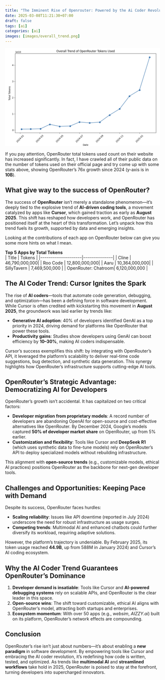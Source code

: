 ```yaml
---
title: "The Imminent Rise of Openrouter: Powered by the Ai Coder Revolution"
date: 2025-03-08T11:21:30+07:00
draft: false
tags: [ai]
categories: [ai]
images: [images/overall_trend.png]
---
```


![](images/overall_trend.png)

If you pay attention, OpenRouter total tokens used count on their website has increased significantly. In fact, I have crawled all of their public data on the number of tokens used on their official page and try come up with some stats above, showing OpenRouter’s 76x growth since 2024 (y-axis is in **10B**).

## What give way to the success of OpenRouter?

The success of **OpenRouter** isn’t merely a standalone phenomenon—it’s deeply tied to the explosive trend of **AI-driven coding tools**, a movement catalyzed by apps like **Cursor**, which gained traction as early as **August 2025**. This shift has reshaped how developers work, and OpenRouter has positioned itself at the heart of this transformation. Let’s unpack how this trend fuels its growth, supported by data and emerging insights.  

Looking at the contributions of each app on OpenRouter below can give you some more hints on what I mean.

**Top 5 Apps by Total Tokens**  
| Title               | Tokens        |
|---------------------|---------------|
| Cline               | 46,790,000,000|
| Roo Code            | 12,800,000,000|
| Aaru                | 10,364,000,000|
| SillyTavern         | 7,469,500,000 |
| OpenRouter: Chatroom| 6,120,000,000 |


## The AI Coder Trend: Cursor Ignites the Spark  
The rise of **AI coders**—tools that automate code generation, debugging, and optimization—has been a defining force in software development. While Cursor is often credited with kickstarting this movement in **August 2025**, the groundwork was laid earlier by trends like:  
- **Generative AI adoption**: 40% of developers identified GenAI as a top priority in 2024, driving demand for platforms like OpenRouter that power these tools.  
- **Productivity gains**: Studies show developers using GenAI can boost efficiency by **10–30%**, making AI coders indispensable.  

Cursor’s success exemplifies this shift: by integrating with OpenRouter’s API, it leveraged the platform’s scalability to deliver real-time code suggestions, bug detection, and synthetic data generation. This synergy highlights how OpenRouter’s infrastructure supports cutting-edge AI tools.  


## OpenRouter’s Strategic Advantage: Democratizing AI for Developers  
OpenRouter’s growth isn’t accidental. It has capitalized on two critical factors:  
- **Developer migration from proprietary models**: A record number of developers are abandoning OpenAI for open-source and cost-effective alternatives like OpenRouter. By December 2024, Google’s models captured **50% of developer market share** on OpenRouter, up from 5% earlier.  
- **Customization and flexibility**: Tools like Cursor and **DeepSeek R1** (which uses synthetic data to fine-tune models) rely on OpenRouter’s API to deploy specialized models without rebuilding infrastructure.  

This alignment with **open-source trends** (e.g., customizable models, ethical AI practices) positions OpenRouter as the backbone for next-gen developer tools.  


## Challenges and Opportunities: Keeping Pace with Demand
Despite its success, OpenRouter faces hurdles:  
- **Scaling reliability**: Issues like API downtime (reported in July 2024) underscore the need for robust infrastructure as usage surges.  
- **Competing trends**: Multimodal AI and enhanced chatbots could further diversify its workload, requiring adaptive solutions.  

However, the platform’s trajectory is undeniable. By February 2025, its token usage reached **44.9B**, up from 588M in January 2024) and Cursor’s AI coding ecosystem.  


## Why the AI Coder Trend Guarantees OpenRouter’s Dominance
1. **Developer demand is insatiable**: Tools like Cursor and **AI-powered debugging systems** rely on scalable APIs, and OpenRouter is the clear leader in this space.  
2. **Open-source wins**: The shift toward customizable, ethical AI aligns with OpenRouter’s model, attracting both startups and enterprises.  
3. **Ecosystem momentum**: With over 50 apps (e.g., *websim*, *AIZZY.ai*) built on its platform, OpenRouter’s network effects are compounding.  

## Conclusion  
OpenRouter’s rise isn’t just about numbers—it’s about enabling a **new paradigm** in software development. By empowering tools like Cursor and embracing the AI coder revolution, it’s redefining how code is written, tested, and optimized. As trends like **multimodal AI** and **streamlined workflows** take hold in 2025, OpenRouter is poised to stay at the forefront, turning developers into supercharged innovators.  
